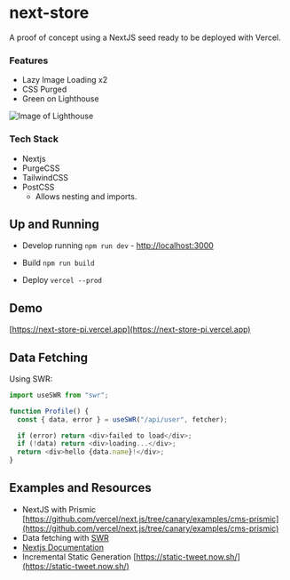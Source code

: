 # next-store

A proof of concept using a NextJS seed ready to be deployed with Vercel.

### Features

- Lazy Image Loading x2
- CSS Purged
- Green on Lighthouse

![Image of Lighthouse](https://res.cloudinary.com/vercel/image/upload/v1592422143/lighthouse_agjpn1.png)

### Tech Stack

- Nextjs
- PurgeCSS
- TailwindCSS
- PostCSS
  - Allows nesting and imports.

## Up and Running

- Develop running `npm run dev` - [http://localhost:3000](http://localhost:3000)

- Build `npm run build`

- Deploy `vercel --prod`

## Demo

[https://next-store-pi.vercel.app](https://next-store-pi.vercel.app)

## Data Fetching

Using SWR:

```js
import useSWR from "swr";

function Profile() {
  const { data, error } = useSWR("/api/user", fetcher);

  if (error) return <div>failed to load</div>;
  if (!data) return <div>loading...</div>;
  return <div>hello {data.name}!</div>;
}
```

## Examples and Resources

- NextJS with Prismic [https://github.com/vercel/next.js/tree/canary/examples/cms-prismic](https://github.com/vercel/next.js/tree/canary/examples/cms-prismic)
- Data fetching with [SWR](https://swr.now.sh/)
- [Nextjs Documentation](https://nextjs.org/docs/getting-started)
- Incremental Static Generation [https://static-tweet.now.sh/](https://static-tweet.now.sh/)
